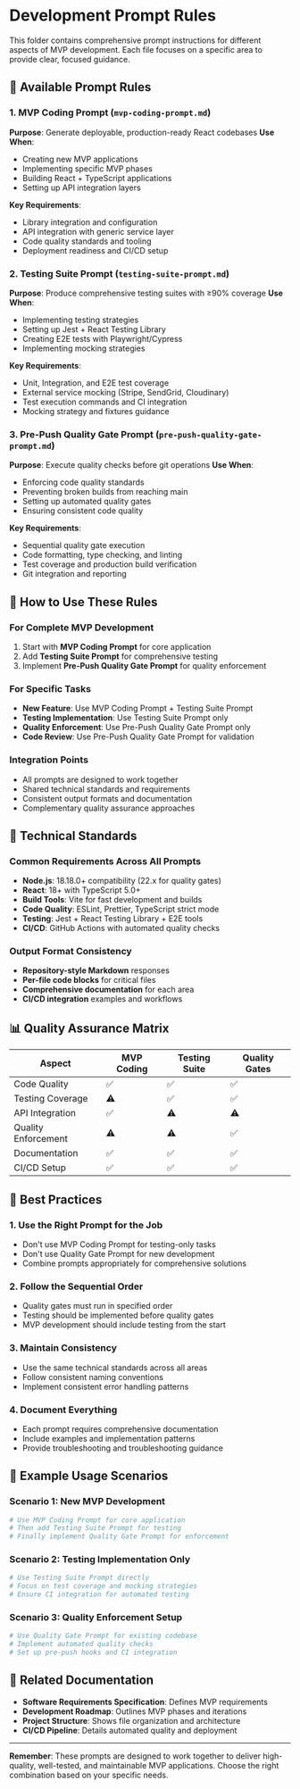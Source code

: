 # Development Prompt Rules

This folder contains comprehensive prompt instructions for different aspects of MVP development. Each file focuses on a specific area to provide clear, focused guidance.

## 📁 **Available Prompt Rules**

### **1. MVP Coding Prompt** (`mvp-coding-prompt.md`)
**Purpose**: Generate deployable, production-ready React codebases
**Use When**: 
- Creating new MVP applications
- Implementing specific MVP phases
- Building React + TypeScript applications
- Setting up API integration layers

**Key Requirements**:
- Library integration and configuration
- API integration with generic service layer
- Code quality standards and tooling
- Deployment readiness and CI/CD setup

### **2. Testing Suite Prompt** (`testing-suite-prompt.md`)
**Purpose**: Produce comprehensive testing suites with ≥90% coverage
**Use When**:
- Implementing testing strategies
- Setting up Jest + React Testing Library
- Creating E2E tests with Playwright/Cypress
- Implementing mocking strategies

**Key Requirements**:
- Unit, Integration, and E2E test coverage
- External service mocking (Stripe, SendGrid, Cloudinary)
- Test execution commands and CI integration
- Mocking strategy and fixtures guidance

### **3. Pre-Push Quality Gate Prompt** (`pre-push-quality-gate-prompt.md`)
**Purpose**: Execute quality checks before git operations
**Use When**:
- Enforcing code quality standards
- Preventing broken builds from reaching main
- Setting up automated quality gates
- Ensuring consistent code quality

**Key Requirements**:
- Sequential quality gate execution
- Code formatting, type checking, and linting
- Test coverage and production build verification
- Git integration and reporting

## 🎯 **How to Use These Rules**

### **For Complete MVP Development**
1. Start with **MVP Coding Prompt** for core application
2. Add **Testing Suite Prompt** for comprehensive testing
3. Implement **Pre-Push Quality Gate Prompt** for quality enforcement

### **For Specific Tasks**
- **New Feature**: Use MVP Coding Prompt + Testing Suite Prompt
- **Testing Implementation**: Use Testing Suite Prompt only
- **Quality Enforcement**: Use Pre-Push Quality Gate Prompt only
- **Code Review**: Use Pre-Push Quality Gate Prompt for validation

### **Integration Points**
- All prompts are designed to work together
- Shared technical standards and requirements
- Consistent output formats and documentation
- Complementary quality assurance approaches

## 🔧 **Technical Standards**

### **Common Requirements Across All Prompts**
- **Node.js**: 18.18.0+ compatibility (22.x for quality gates)
- **React**: 18+ with TypeScript 5.0+
- **Build Tools**: Vite for fast development and builds
- **Code Quality**: ESLint, Prettier, TypeScript strict mode
- **Testing**: Jest + React Testing Library + E2E tools
- **CI/CD**: GitHub Actions with automated quality checks

### **Output Format Consistency**
- **Repository-style Markdown** responses
- **Per-file code blocks** for critical files
- **Comprehensive documentation** for each area
- **CI/CD integration** examples and workflows

## 📊 **Quality Assurance Matrix**

| Aspect | MVP Coding | Testing Suite | Quality Gates |
|--------|------------|---------------|---------------|
| Code Quality | ✅ | ✅ | ✅ |
| Testing Coverage | ⚠️ | ✅ | ✅ |
| API Integration | ✅ | ⚠️ | ⚠️ |
| Quality Enforcement | ⚠️ | ⚠️ | ✅ |
| Documentation | ✅ | ✅ | ✅ |
| CI/CD Setup | ✅ | ✅ | ✅ |

## 🚀 **Best Practices**

### **1. Use the Right Prompt for the Job**
- Don't use MVP Coding Prompt for testing-only tasks
- Don't use Quality Gate Prompt for new development
- Combine prompts appropriately for comprehensive solutions

### **2. Follow the Sequential Order**
- Quality gates must run in specified order
- Testing should be implemented before quality gates
- MVP development should include testing from the start

### **3. Maintain Consistency**
- Use the same technical standards across all areas
- Follow consistent naming conventions
- Implement consistent error handling patterns

### **4. Document Everything**
- Each prompt requires comprehensive documentation
- Include examples and implementation patterns
- Provide troubleshooting and troubleshooting guidance

## 📝 **Example Usage Scenarios**

### **Scenario 1: New MVP Development**
```bash
# Use MVP Coding Prompt for core application
# Then add Testing Suite Prompt for testing
# Finally implement Quality Gate Prompt for enforcement
```

### **Scenario 2: Testing Implementation Only**
```bash
# Use Testing Suite Prompt directly
# Focus on test coverage and mocking strategies
# Ensure CI integration for automated testing
```

### **Scenario 3: Quality Enforcement Setup**
```bash
# Use Quality Gate Prompt for existing codebase
# Implement automated quality checks
# Set up pre-push hooks and CI integration
```

## 🔗 **Related Documentation**

- **Software Requirements Specification**: Defines MVP requirements
- **Development Roadmap**: Outlines MVP phases and iterations
- **Project Structure**: Shows file organization and architecture
- **CI/CD Pipeline**: Details automated quality and deployment

---

**Remember**: These prompts are designed to work together to deliver high-quality, well-tested, and maintainable MVP applications. Choose the right combination based on your specific needs.
